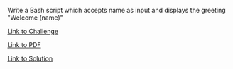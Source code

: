 Write a Bash script which accepts name as input and displays the greeting "Welcome (name)"


[Link to Challenge](https://www.hackerrank.com/challenges/bash-tutorials---a-personalized-echo/problem)

[Link to PDF](./a-personalized-echo.pdf)

[Link to Solution](./echo.sh)
